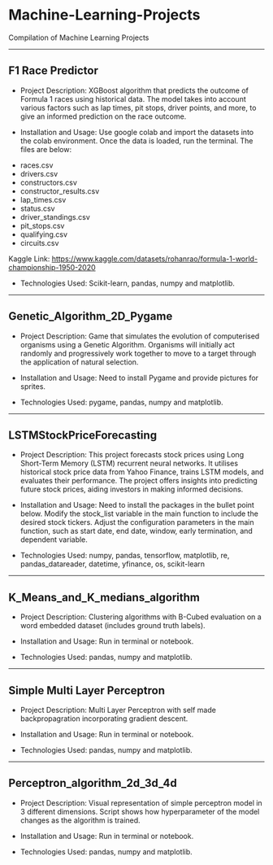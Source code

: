 # Machine-Learning-Projects
Compilation of Machine Learning Projects

----------------------------
F1 Race Predictor
----------------------------
* Project Description: XGBoost algorithm that predicts the outcome of Formula 1 races using historical data. The model takes into account various factors such as lap times, pit stops, driver points, and more, to give an informed prediction on the race outcome.

* Installation and Usage: Use google colab and import the datasets into the colab environment. Once the data is loaded, run the terminal. The files are below:
- races.csv
- drivers.csv
- constructors.csv
- constructor_results.csv
- lap_times.csv
- status.csv
- driver_standings.csv
- pit_stops.csv
- qualifying.csv
- circuits.csv

Kaggle Link: https://www.kaggle.com/datasets/rohanrao/formula-1-world-championship-1950-2020
  
* Technologies Used: Scikit-learn, pandas, numpy and matplotlib.

----------------------------
Genetic_Algorithm_2D_Pygame
----------------------------
* Project Description: Game that simulates the evolution of computerised organisms using a Genetic Algorithm. Organisms will initially  act randomly and progressively work together to move to a target through the application of natural selection.

* Installation and Usage: Need to install Pygame and provide pictures for sprites.
  
* Technologies Used: pygame, pandas, numpy and matplotlib.

----------------------------
LSTMStockPriceForecasting
----------------------------
* Project Description: This project forecasts stock prices using Long Short-Term Memory (LSTM) recurrent neural networks. It utilises historical stock price data from Yahoo Finance, trains LSTM models, and evaluates their performance. The project offers insights into predicting future stock prices, aiding investors in making informed decisions.

* Installation and Usage: Need to install the packages in the bullet point below. Modify the stock_list variable in the main function to include the desired stock tickers. Adjust the configuration parameters in the main function, such as start date, end date, window, early termination, and dependent variable.
  
* Technologies Used: numpy, pandas, tensorflow, matplotlib, re, pandas_datareader, datetime, yfinance, os, scikit-learn

--------------------------------
K_Means_and_K_medians_algorithm
--------------------------------
* Project Description: Clustering algorithms with B-Cubed evaluation on a word embedded dataset (includes ground truth labels).

* Installation and Usage: Run in terminal or notebook.
  
* Technologies Used: pandas, numpy and matplotlib.

---------------------------------------
Simple Multi Layer Perceptron
---------------------------------------
* Project Description: Multi Layer Perceptron with self made backpropagration incorporating gradient descent.

* Installation and Usage: Run in terminal or notebook.
  
* Technologies Used: pandas, numpy and matplotlib.

---------------------------------------
Perceptron_algorithm_2d_3d_4d
---------------------------------------
* Project Description: Visual representation of simple perceptron model in 3 different dimensions. Script shows how hyperparameter of the model changes as the algorithm is trained.

* Installation and Usage: Run in terminal or notebook.
  
* Technologies Used: pandas, numpy and matplotlib.


